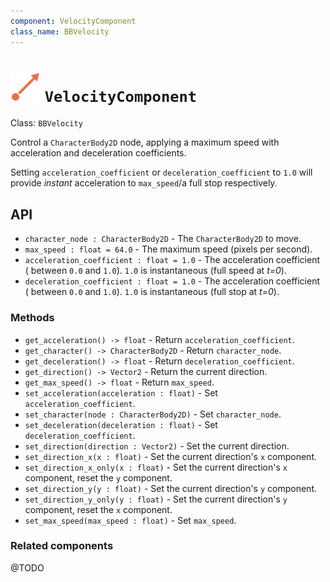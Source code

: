 ```yaml
---
component: VelocityComponent
class_name: BBVelocity
---
```


# <img src="../addons/bc-components/movement/velocity.svg" width="48" height="48"> `VelocityComponent`

Class: `BBVelocity`

Control a `CharacterBody2D` node, applying a maximum speed with acceleration and deceleration coefficients.

Setting `acceleration_coefficient` or `deceleration_coefficient` to `1.0` will provide *instant* acceleration to `max_speed`/a full stop respectively.

## API

- `character_node : CharacterBody2D` - The `CharacterBody2D` to move.
- `max_speed : float = 64.0` - The maximum speed (pixels per second).
- `acceleration_coefficient : float = 1.0` - The acceleration coefficient ( between `0.0` and `1.0`).  `1.0` is instantaneous (full speed at *t=0*).
- `deceleration_coefficient : float = 1.0` - The acceleration coefficient ( between `0.0` and `1.0`).  `1.0` is instantaneous (full stop at *t=0*).

### Methods

- `get_acceleration() -> float` - Return `acceleration_coefficient`.
- `get_character() -> CharacterBody2D` - Return `character_node`.
- `get_deceleration() -> float` - Return `deceleration_coefficient`.
- `get_direction() -> Vector2` - Return the current direction.
- `get_max_speed() -> float` - Return `max_speed`.
- `set_acceleration(acceleration : float)` - Set `acceleration_coefficient`.
- `set_character(node : CharacterBody2D)` - Set `character_node`.
- `set_deceleration(deceleration : float)` - Set `deceleration_coefficient`.
- `set_direction(direction : Vector2)` - Set the current direction.
- `set_direction_x(x : float)` - Set the current direction's `x` component.
- `set_direction_x_only(x : float)` -  Set the current direction's `x` component, reset the `y` component.
- `set_direction_y(y : float)` - Set the current direction's `y` component.
- `set_direction_y_only(y : float)` - Set the current direction's `y` component, reset the `x` component.
- `set_max_speed(max_speed : float)` - Set `max_speed`.

### Related components

@TODO
